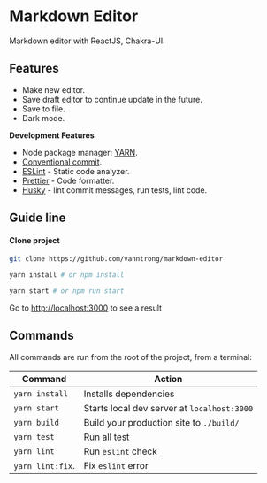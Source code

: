 # Markdown Editor

Markdown editor with ReactJS, Chakra-UI.

## Features


- Make new editor.
- Save draft editor to continue update in the future.
- Save to file.
- Dark mode.

**Development Features**

- Node package manager: [YARN](https://yarnpkg.com/).
- [Conventional commit](https://conventionalcommits.org/).
- [ESLint](https://eslint.org) - Static code analyzer.
- [Prettier](https://prettier.io) - Code formatter.
- [Husky](https://typicode.github.io/husky/#/) - lint commit messages, run tests, lint code.

## Guide line

#### Clone project

```sh
git clone https://github.com/vanntrong/markdown-editor
```

```sh
yarn install # or npm install
```

```sh
yarn start # or npm run start
```

Go to [http://localhost:3000](http://localhost:3000) to see a result


## Commands

All commands are run from the root of the project, from a terminal:

| Command                 | Action                                             |
| ----------------------- | -------------------------------------------------- |
| `yarn install`          | Installs dependencies                              |
| `yarn start`            | Starts local dev server at `localhost:3000`        |
| `yarn build`            | Build your production site to `./build/`           |
| `yarn test`             | Run all test                                       |
| `yarn lint`             | Run `eslint` check                                 |
| `yarn lint:fix`.        | Fix `eslint` error                                 |
